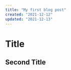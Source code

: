 ```yaml
---
title: "My first blog post"
created: "2021-12-12"
updated: "2021-12-13"
---
```


# Title

## Second Title